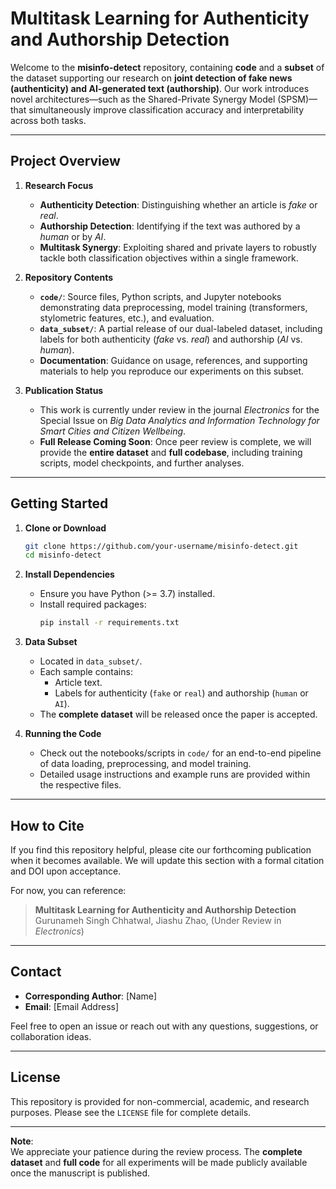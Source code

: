 # Multitask Learning for Authenticity and Authorship Detection

Welcome to the **misinfo-detect** repository, containing **code** and a **subset** of the dataset supporting our research on **joint detection of fake news (authenticity) and AI-generated text (authorship)**. Our work introduces novel architectures—such as the Shared-Private Synergy Model (SPSM)—that simultaneously improve classification accuracy and interpretability across both tasks.

---

## Project Overview

1. **Research Focus**  
   - **Authenticity Detection**: Distinguishing whether an article is *fake* or *real*.  
   - **Authorship Detection**: Identifying if the text was authored by a *human* or by *AI*.  
   - **Multitask Synergy**: Exploiting shared and private layers to robustly tackle both classification objectives within a single framework.

2. **Repository Contents**  
   - **`code/`**: Source files, Python scripts, and Jupyter notebooks demonstrating data preprocessing, model training (transformers, stylometric features, etc.), and evaluation.  
   - **`data_subset/`**: A partial release of our dual-labeled dataset, including labels for both authenticity (*fake* vs. *real*) and authorship (*AI* vs. *human*).  
   - **Documentation**: Guidance on usage, references, and supporting materials to help you reproduce our experiments on this subset.

3. **Publication Status**  
   - This work is currently under review in the journal *Electronics* for the Special Issue on *Big Data Analytics and Information Technology for Smart Cities and Citizen Wellbeing*.  
   - **Full Release Coming Soon**: Once peer review is complete, we will provide the **entire dataset** and **full codebase**, including training scripts, model checkpoints, and further analyses.

---

## Getting Started

1. **Clone or Download**
   ```bash
   git clone https://github.com/your-username/misinfo-detect.git
   cd misinfo-detect
   ```
2. **Install Dependencies**
   - Ensure you have Python (>= 3.7) installed.  
   - Install required packages:
     ```bash
     pip install -r requirements.txt
     ```
3. **Data Subset**
   - Located in `data_subset/`.  
   - Each sample contains:
     - Article text.  
     - Labels for authenticity (`fake` or `real`) and authorship (`human` or `AI`).  
   - The **complete dataset** will be released once the paper is accepted.

4. **Running the Code**
   - Check out the notebooks/scripts in `code/` for an end-to-end pipeline of data loading, preprocessing, and model training.  
   - Detailed usage instructions and example runs are provided within the respective files.

---

## How to Cite

If you find this repository helpful, please cite our forthcoming publication when it becomes available. We will update this section with a formal citation and DOI upon acceptance.

For now, you can reference:

> **Multitask Learning for Authenticity and Authorship Detection**  
> Gurunameh Singh Chhatwal, Jiashu Zhao, (Under Review in *Electronics*)

---

## Contact

- **Corresponding Author**: [Name]  
- **Email**: [Email Address]

Feel free to open an issue or reach out with any questions, suggestions, or collaboration ideas.

---

## License

This repository is provided for non-commercial, academic, and research purposes. Please see the `LICENSE` file for complete details.

---

**Note**:  
We appreciate your patience during the review process. The **complete dataset** and **full code** for all experiments will be made publicly available once the manuscript is published.
```